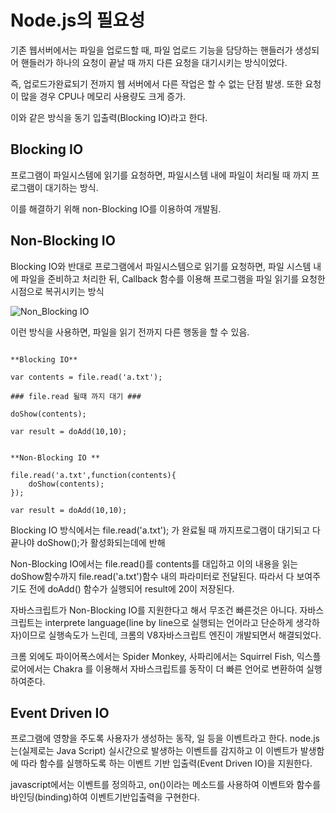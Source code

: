 # Node.js의 필요성

기존 웹서버에서는 파일을 업로드할 때, 파일 업로드 기능을 담당하는 핸들러가 생성되어 핸들러가 하나의 요청이 끝날 때 까지 다른 요청을 대기시키는 방식이었다.

즉, 업로드가완료되기 전까지 웹 서버에서 다른 작업은 할 수 없는 단점 발생. 또한 요청이 많을 경우 CPU나 메모리 사용량도 크게 증가. 

이와 같은 방식을 동기 입출력(Blocking IO)라고 한다.

## Blocking IO

프로그램이 파일시스템에 읽기를 요청하면, 파일시스템 내에 파일이 처리될 때 까지 프로그램이 대기하는 방식. 

이를 해결하기 위해 non-Blocking IO를 이용하여 개발됨.

## Non-Blocking IO

Blocking IO와 반대로 프로그램에서 파일시스템으로 읽기를 요청하면, 파일 시스템 내에 파일을 준비하고 처리한 뒤, Callback 함수를 이용해 프로그램을 파일 읽기를 요청한 시점으로 복귀시키는 방식

![Non_Blocking IO](https://github.com/SKKUMathcom/Node.js/blob/master/image/02udF.jpg)

이런 방식을 사용하면, 파일을 읽기 전까지 다른 행동을 할 수 있음. 

```shell

**Blocking IO**

var contents = file.read('a.txt');

### file.read 될때 까지 대기 ###

doShow(contents);

var result = doAdd(10,10);

```

```shell

**Non-Blocking IO **

file.read('a.txt',function(contents){
	doShow(contents);
});

var result = doAdd(10,10);

```

Blocking IO 방식에서는 file.read('a.txt'); 가 완료될 때 까지프로그램이 대기되고 다 끝나야 doShow();가 활성화되는데에 반해

Non-Blocking IO에서는 file.read()를 contents를 대입하고 이의 내용을 읽는 doShow함수까지 file.read('a.txt')함수 내의 파라미터로 전달된다. 따라서 다 보여주기도 전에 doAdd() 함수가 실행되어 result에 20이 저장된다.

자바스크립트가 Non-Blocking IO를 지원한다고 해서 무조건 빠른것은 아니다. 자바스크립트는 interprete language(line by line으로 실행되는 언어라고 단순하게 생각하자)이므로 실행속도가 느린데, 크롬의 V8자바스크립트 엔진이 개발되면서 해결되었다.

크롬 외에도 파이어폭스에서는 Spider Monkey, 사파리에서는 Squirrel Fish, 익스플로어에서는 Chakra 를 이용해서 자바스크립트를 동작이 더 빠른 언어로 변환하여 실행하여준다.


## Event Driven IO

프로그램에 영향을 주도록 사용자가 생성하는 동작, 일 등을 이벤트라고 한다. node.js는(실제로는 Java Script) 실시간으로 발생하는 이벤트를 감지하고 이 이벤트가 발생함에 따라 함수를 실행하도록 하는 이벤트 기반 입출력(Event Driven IO)을 지원한다.

javascript에서는 이벤트를 정의하고, on()이라는 메소드를 사용하여 이벤트와 함수를 바인딩(binding)하여 이벤트기반입출력을 구현한다.

